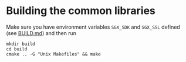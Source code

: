 <!---
Licensed under Creative Commons Attribution 4.0 International License
https://creativecommons.org/licenses/by/4.0/
--->
# Building the common libraries

Make sure you have environment variables `SGX_SDK` and `SGX_SSL` defined
(see [BUILD.md](../../../BUILD.md)) and then run
```
mkdir build
cd build
cmake .. -G "Unix Makefiles" && make
```
